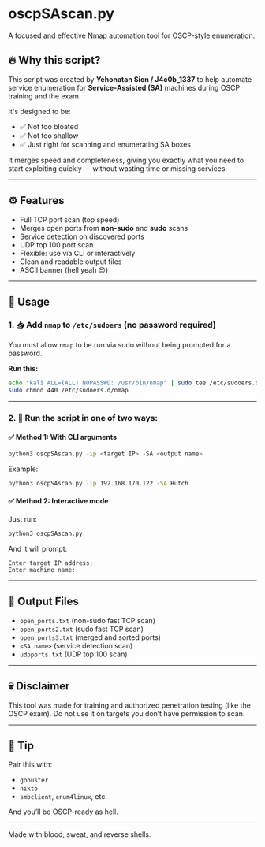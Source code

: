 # oscpSAscan.py

A focused and effective Nmap automation tool for OSCP-style enumeration.

## 🔥 Why this script?

This script was created by **Yehonatan Sion / J4c0b_1337** to help automate service enumeration for **Service-Assisted (SA)** machines during OSCP training and the exam.

It's designed to be:
- ✅ Not too bloated
- ✅ Not too shallow
- ✅ Just right for scanning and enumerating SA boxes

It merges speed and completeness, giving you exactly what you need to start exploiting quickly — without wasting time or missing services.

---

## ⚙️ Features

- Full TCP port scan (top speed)
- Merges open ports from **non-sudo** and **sudo** scans
- Service detection on discovered ports
- UDP top 100 port scan
- Flexible: use via CLI or interactively
- Clean and readable output files
- ASCII banner (hell yeah 😎)

---

## 🚀 Usage

### 1. 📥 Add `nmap` to `/etc/sudoers` (no password required)

You must allow `nmap` to be run via sudo without being prompted for a password.

**Run this:**
```bash
echo "kali ALL=(ALL) NOPASSWD: /usr/bin/nmap" | sudo tee /etc/sudoers.d/nmap
sudo chmod 440 /etc/sudoers.d/nmap
```

---

### 2. 🧠 Run the script in one of two ways:

#### ✅ Method 1: With CLI arguments

```bash
python3 oscpSAscan.py -ip <target IP> -SA <output name>
```

Example:
```bash
python3 oscpSAscan.py -ip 192.168.170.122 -SA Hutch
```

#### ✅ Method 2: Interactive mode

Just run:
```bash
python3 oscpSAscan.py
```

And it will prompt:
```
Enter target IP address:
Enter machine name:
```

---

## 📂 Output Files

- `open_ports.txt` (non-sudo fast TCP scan)
- `open_ports2.txt` (sudo fast TCP scan)
- `open_ports3.txt` (merged and sorted ports)
- `<SA name>` (service detection scan)
- `udpports.txt` (UDP top 100 scan)

---

## 💀 Disclaimer

This tool was made for training and authorized penetration testing (like the OSCP exam). Do not use it on targets you don’t have permission to scan.

---

## 🧠 Tip

Pair this with:
- `gobuster`
- `nikto`
- `smbclient`, `enum4linux`, etc.

And you’ll be OSCP-ready as hell.

---

Made with blood, sweat, and reverse shells.
